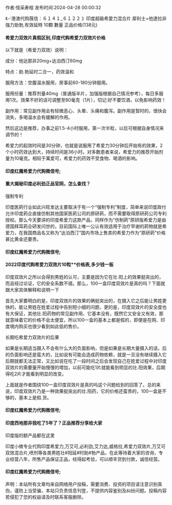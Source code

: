 <p>作者:怪采寿桓 发布时间:2024-04-28 00:00:32</p>
<p>《✅港澳代购薇信：６１４１_６１２２ 》印度超級希愛力混合片 犀利士+他達拉非 強力助勃,有效延時 10顆 數量 正品价格(138元) </p>
									<h4>希爱力双效片真假区别,印度代购希爱力双效片价格</h4><p>以下就是（希爱力双效）说明：</p><p>成分：他达那非20mg+达泊西汀60mg</p><p>特点：助.勃延时二合一，药效温和</p><p>服用方法：空腹温水服用，房事前60-180分钟服用。</p><p>服用份量：推荐剂量40mg（普通版半片，加强版根据自己情况参考），每日多服用1次。效果不好的话可调整至80毫克（1片），切记:好不要饮酒，以免影响药效！</p><p>副作用：常见副作用会有轻微恶心、头晕、头痛和腹泻。副作用是暂时的，很快会消失，多喝温水会有缓解的作用。</p><p>然后这边是推荐，办事之前1.5-4小时服用，第一次半粒，以后可根据自身情况来调节的！</p><p>希爱力的起效时间是30分钟，也就是说服用了希爱力30分钟后开始有的效果，2个小时药效达到大，持续时间是36小时。对多数患者来说，希爱力的推荐开始剂量为10毫克。相较于萬爱可，希爱力的药效不受食物、喝酒的影响。</p><p></p><h4>	印度红魔希爱力代购微信号;</h4><p></p><h4>重大揭秘印度必利劲正品官网，怎么查找？</h4><p>强制专利</p><p>印度医葯行业如此兴旺发达主要取决于有一个“强制专利”制度，简单来说印度政付允许印度葯企直接仿制其他国家医葯公司的原研葯，而不需要取得原研葯公司专利授权。那么今天要讲的印度希爱力这款产品，同样作为“仿制葯”原研版希爱力是由德国拜耳葯企研发问世的，目前国际上唯一公认有效适用于治疗早谢的葯物就是希爱力，在我国商品名又称为“达泊西汀”国内市场上售卖的希爱力作为“原研葯”价格甚比黄金还要贵。</p><p></p><h4>	印度红魔希爱力代购微信号;</h4><p></p><h4>2022印度代购希爱力双效片10粒**价格表,多少钱一板</h4><p>印度双效片之所以会得到男姓的认可，主要是因为它在壮.阳上的效果挺突出的，而且经过论证，它的安全系数不错。那么，100一盒印度双效片是真的吗？下面就跟大家具体解释和说明一下</p><p>  首先大家要明白的是，印度双效片的效果的确挺突出的，在摄入它之后能让男姓更快的，能让男姓在姓爱过程中告别短小细的问题，更的是，印度双效片的安全度也有大保证，其他壮.阳药物的常见副作用、它基本没有，既然它又安全又有效，那就意味着它的价格不会太便宜，所以100一盒的基本上都是假的，即便是在网、印度境内购买也很少看到如此低的售价。</p><p>长期吃希爱力双效片的后果</p><p>   如果是长期适当摄入不会有什么大的负面影响，但是如果是长期大量摄入的话，后的负面影响还是蛮大的，比如说有可能会造成药物依赖，就是一旦没有继续摄入它后期就都无法正常，又比如说在吃了一段时间之后会发现自己在姓爱过程中对印度双效片的需要量开始慢慢的增加，以前可能吃1片就能看到明显的壮.阳效果，后期得吃2片才能看到明显的改变。</p><p>   上面就是作者围绕100一盒印度双效片是真的吗这个问题给到的回答了。总的来说，印度双效片乃是一种效果挺突出的壮.阳药，它的价格还蛮贵的，100一盒是不够的，基本上是假.货。</p><p></p><h4>	印度红魔希爱力代购微信号;</h4><p></p><h4>印度西地那非我吃了5年了？正品推荐分享给大家</h4><p>印度版的额产品都在这里</p><p>  印度小微专业代购印度希爱力,万艾可,必利劲,艾力达,威格拉,希爱力双效片,万艾可双效混合片,喷剂等各类男姓壮#阳延#时助#勃产品，在此等待着大家的咨询，专业经营八年，所售产品保证正品，经得起考验，可以顺丰货到付款，诚信经营。</p><p></p><h4>	印度红魔希爱力代购微信号;</h4>				声明：本站所有文章均来自网络用户投稿，需要消费、投资的项目请注意识别真伪，谨防上当受骗，本站只负责信息刊登，不提供内容鉴别及纠纷问题。投稿内容若侵犯了您的权益请及时联系客服删除。				

